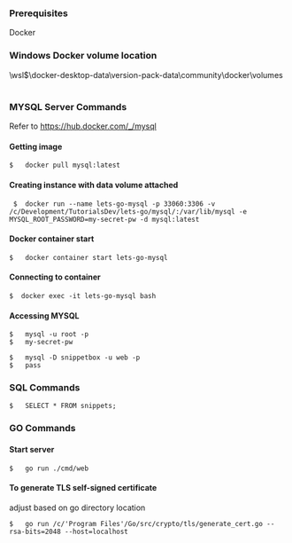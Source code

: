 ### Prerequisites

Docker

### Windows Docker volume location

\\wsl$\docker-desktop-data\version-pack-data\community\docker\volumes

#

### MYSQL Server Commands

Refer to https://hub.docker.com/_/mysql

#### Getting image

```shell
$   docker pull mysql:latest
```

#### Creating instance with data volume attached

```shell
 $  docker run --name lets-go-mysql -p 33060:3306 -v /c/Development/TutorialsDev/lets-go/mysql/:/var/lib/mysql -e MYSQL_ROOT_PASSWORD=my-secret-pw -d mysql:latest
```

#### Docker container start

```shell
$   docker container start lets-go-mysql
```

#### Connecting to container

```shell
$  docker exec -it lets-go-mysql bash 
```

#### Accessing MYSQL 

```shell
$   mysql -u root -p
$   my-secret-pw
```

```shell
$   mysql -D snippetbox -u web -p
$   pass
```

### SQL Commands

```shell
$   SELECT * FROM snippets;
```

### GO Commands

#### Start server

```shell
$   go run ./cmd/web
```

#### To generate TLS self-signed certificate

adjust based on go directory location

```shell
$   go run /c/'Program Files'/Go/src/crypto/tls/generate_cert.go --rsa-bits=2048 --host=localhost
```
